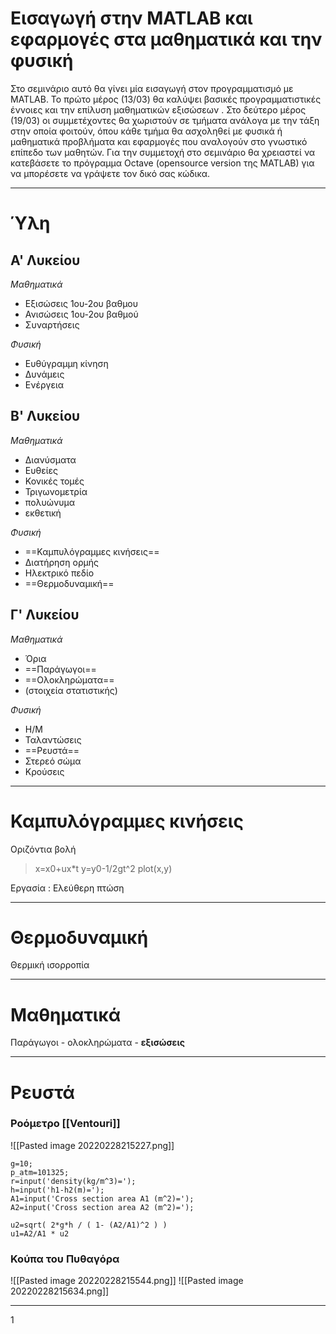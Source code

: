 # Εισαγωγή στην MATLAB και εφαρμογές στα μαθηματικά και την φυσική
Στο σεμινάριο αυτό θα γίνει μία εισαγωγή στον προγραμματισμό με MATLAB. Το πρώτο μέρος (13/03) θα καλύψει βασικές προγραμματιστικές έννοιες και την επίλυση μαθηματικών εξισώσεων . Στο δεύτερο μέρος (19/03) οι συμμετέχοντες θα χωριστούν σε τμήματα ανάλογα με την τάξη στην οποία φοιτούν, όπου κάθε τμήμα θα ασχοληθεί με φυσικά ή μαθηματικά προβλήματα  και εφαρμογές που αναλογούν στο γνωστικό επίπεδο των μαθητών. Για την συμμετοχή στο σεμινάριο θα χρειαστεί να κατεβάσετε το πρόγραμμα Octave (opensource version της MATLAB) για να μπορέσετε να γράψετε τον δικό σας κώδικα.

---


# Ύλη
## Α' Λυκείου
*Μαθηματικά*
- Εξισώσεις 1ου-2ου βαθμου
- Ανισώσεις 1ου-2ου βαθμού
- Συναρτήσεις

*Φυσική*
- Ευθύγραμμη κίνηση
- Δυνάμεις
- Ενέργεια

## Β' Λυκείου
*Μαθηματικά*
- Διανύσματα
- Ευθείες
- Κονικές τομές
- Τριγωνομετρία
- πολυώνυμα
- εκθετική

*Φυσική*
- ==Καμπυλόγραμμες κινήσεις==
- Διατήρηση ορμής
- Ηλεκτρικό πεδίο
- ==Θερμοδυναμική==

## Γ' Λυκείου
*Μαθηματικά*
- Όρια
- ==Παράγωγοι==
- ==Ολοκληρώματα==
- (στοιχεία στατιστικής)

*Φυσική*
- Η/Μ
- Ταλαντώσεις
- ==Ρευστά==
- Στερεό σώμα
- Κρούσεις

---

# Καμπυλόγραμμες κινήσεις
Οριζόντια βολή
>x=x0+ux*t
>y=y0-1/2gt^2
>plot(x,y)

Εργασία : Ελεύθερη πτώση

---

# Θερμοδυναμική
Θερμική ισορροπία


---

# Μαθηματικά
Παράγωγοι - ολοκληρώματα - **εξισώσεις**

---

# Ρευστά

### Ροόμετρο [[Ventouri]]

![[Pasted image 20220228215227.png]]

	g=10;
	p_atm=101325;
	r=input('density(kg/m^3)=');
	h=input('h1-h2(m)=');
	A1=input('Cross section area A1 (m^2)=');
	A2=input('Cross section area A2 (m^2)=');

	u2=sqrt( 2*g*h / ( 1- (A2/A1)^2 ) )
	u1=A2/A1 * u2
	
### Κούπα του Πυθαγόρα

![[Pasted image 20220228215544.png]]
![[Pasted image 20220228215634.png]]


---


1